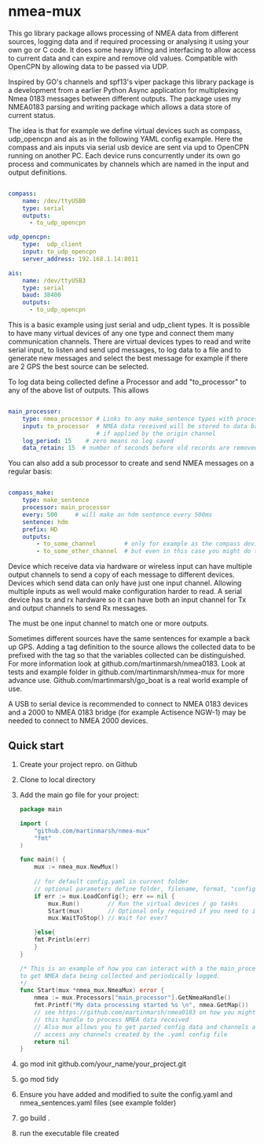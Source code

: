 # nmea-mux

This go library package allows processing of NMEA data from different sources, logging data and if required processing or analysing it using your own go or C code.
It does some heavy lifting and interfacing to allow
access to current data and can expire and remove old values.
Compatible with OpenCPN by allowing data to be passed via
UDP.

Inspired by GO's channels and spf13's viper package this library package is a development from a earlier Python Async application for multiplexing
Nmea 0183 messages between different outputs. The package uses my NMEA0183 parsing and writing package which allows a data store of current
status.

The idea is that for example we define virtual devices such as compass, udp_opencpn and ais as in the following YAML config example.  Here the compass and ais inputs via serial usb device
are sent via upd to OpenCPN running on another PC.
Each device runs concurrently under its own go process and
communicates by channels which are named in the input and output definitions.

```yaml

compass:
    name: /dev/ttyUSB0
    type: serial
    outputs:
      - to_udp_opencpn

udp_opencpn:
    type:  udp_client
    input: to_udp_opencpn
    server_address: 192.168.1.14:8011

ais:
    name: /dev/ttyUSB3
    type: serial
    baud: 38400
    outputs:
      - to_udp_opencpn

```

This is a basic example using just serial and udp_client types.  It is possible to have many virtual devices of any one type and connect them many communication channels.  There are virtual devices types to read and write serial input, to listen and send upd messages, to log data to a file and to generate new messages and select the best message for example if there are 2 GPS the best source can be selected.

To log data being collected define a Processor and
add "to_processor" to any of the above list of outputs.
This allows

```yaml

main_processor:
    type: nmea_processor # Links to any make_sentence types with processor field referring to this processor
    input: to_processor  # NMEA data received will be stored to data base and tagged with origin prefix
                         # if applied by the origin channel
    log_period: 15    # zero means no log saved
    data_retain: 15  # number of seconds before old records are removed

```

You can also add a sub processor to create and send NMEA messages on a regular basis:

```yaml

compass_make:
    type: make_sentence
    processor: main_processor
    every: 500     # will make an hdm sentence every 500ms
    sentence: hdm
    prefix: HD
    outputs:
        - to_some_channel        # only for example as the compass device could have sent to these channels
        - to_some_other_channel  # but even in this case you might do this to reduce data rate
```

Device which receive data via hardware or wireless input can have multiple output channels to send a copy of each message to different devices. Devices which send data can only have just one input channel. Allowing multiple inputs as well would make configuration harder to read. A serial device has tx and rx hardware so it can have both an input channel for Tx and output channels to send Rx messages.

The must be one input channel to match one or more outputs.

Sometimes different sources have the same sentences for example a back up GPS.  Adding a tag definition to the source allows
the collected data to be prefixed with the tag so that the variables collected can be distinguished. For more information look
at github.com/martinmarsh/nmea0183.  Look at tests and example folder in github.com/martinmarsh/nmea-mux for more advance use.
Github.com/martinmarsh/go_boat is a real world example of use.

 A USB to serial device is recommended to connect to NMEA 0183 devices and a 2000 to NMEA 0183 bridge (for example Actisence NGW-1) may be needed to connect to NMEA 2000 devices.


## Quick start

1. Create your project repro. on Github
1. Clone to local directory
1. Add the main go file for your project:

    ``` go 
    package main

    import (
        "github.com/martinmarsh/nmea-mux"
        "fmt"
    )

    func main() {
        mux := nmea_mux.NewMux()
        
        // for default config.yaml in current folder
        // optional parameters define folder, filename, format, "config as a string
        if err := mux.LoadConfig(); err == nil {
            mux.Run()        // Run the virtual devices / go tasks
            Start(mux)       // Optional only required if you need to interact
            mux.WaitToStop() // Wait for ever?

        }else{
        fmt.Println(err)
        }
    }

    /* This is an example of how you can interact with a the main_processor
    to get NMEA data being collected and periodically logged.
    */
    func Start(mux *nmea_mux.NmeaMux) error {
        nmea := mux.Processors["main_processor"].GetNmeaHandle()
        fmt.Printf("My data processing started %s \n", nmea.GetMap())
        // see https://github.com/martinmarsh/nmea0183 on how you might use
        // this handle to process NMEA data received
        // Also mux allows you to get parsed config data and channels and to
        // access any channels created by the .yaml config file
        return nil
    }

1. go mod init github.com/your_name/your_project.git
1. go mod tidy
1. Ensure you have added and modified to suite the config.yaml and nmea_sentences.yaml files (see example folder)
1. go build .
1. run the executable file created
